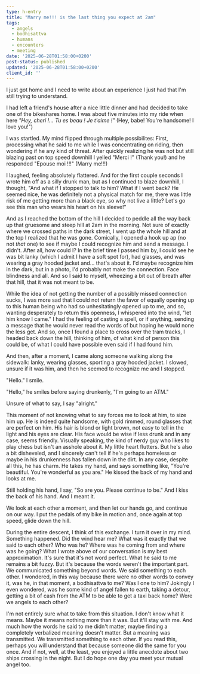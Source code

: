 ```yaml
---
type: h-entry
title: "Marry me!!! is the last thing you expect at 2am"
tags:
  - angels
  - bodhisattva 
  - humans
  - encounters
  - meeting
date: '2025-06-28T01:58:00+0200'
post-status: published
updated: '2025-06-28T01:58:00+0200'
client_id: ''
---
```

I just got home and I need to write about an experience I just had that I'm still trying to understand.

I had left a friend's house after a nice little dinner and had decided to take one of the bikeshares home. I was about five minutes into my ride when here *"Hey, cheri !... Tu es beau ! Je t'aime !"* (Hey, babe! You're handsome! I love you!")

I was startled. My mind flipped through multiple possibilites: First, processing what he said to me while I was concentrating on riding, then wondering if he any kind of threat. After quickly realizing he was not but still blazing past on top speed downhill I yelled "Merci !" (Thank you!) and he responded "Epouse moi !!!" (Marry me!!!)

I laughed, feeling absolutely flattered. And for the first couple seconds I wrote him off as a silly drunk man, but as I continued to blaze downhill, I thought, "And what if I stopped to talk to him? What if I went back? He seemed nice, he was definitely not a physical match for me, there was little risk of me getting more than a black eye, so why not live a little? Let's go see this man who wears his heart on his sleeve!"

And as I reached the bottom of the hill I decided to peddle all the way back up that gruesome and steep hill at 2am in the morning. Not sure of exactly where we crossed paths in the dark street, I went up the whole hill and at the top I realized that he was gone. Comically, I opened a hook up ap (no not *that* one) to see if maybe I could recognize him and send a message. I didn't. After all, how could I? In the brief time I passed him by, I could see he was bit lanky (which I admit I have a soft spot for), had glasses, and was wearing a gray hooded jacket and... that's about it. I'd maybe recognize him in the dark, but in a photo, I'd probably not make the connection. Face blindness and all. And so I said to myself, wheezing a bit out of breath after that hill, that it was not meant to be.

While the idea of not getting the number of a possibly missed connection sucks, I was more sad that I could not return the favor of equally opening up to this human being who had so unhesitatingly opened up to me, and so, wanting desperately to return this openness, I whispered into the wind, "let him know I came." I had the feeling of casting a spell, or if anything, sending a message that he would never read the words of but hoping he would none the less get. And so, once I found a place to cross over the tram tracks, I headed back down the hill, thinking of him, of what kind of person this could be, of what I could have possible even said if I had found him.

And then, after a moment, I came along someone walking along the sidewalk: lanky, wearing glasses, sporting a gray hooded jacket. I slowed, unsure if it was him, and then he seemed to recognize me and I stopped. 

"Hello." I smile.

"Hello," he smiles before saying drunkenly, "I'm going to an ATM."

Unsure of what to say, I say "alright." 

This moment of not knowing what to say forces me to look at him, to size him up. He is indeed quite handsome, with gold rimmed, round glasses that are perfect on him. His hair is blond or light brown, not easy to tell in the light and his eyes are clear. His face would be wise if less drunk and in any case, seems friendly. Visually speaking, the kind of nerdy guy who likes to play chess but isn't an asshole about it. My little heart flutters. But he's also a bit disheveled, and I sincerely can't tell if he's perhaps homeless or maybe in his drunkenness has fallen down in the dirt. In any case, despite all this, he has charm. He takes my hand, and says something like, "You're beautiful. You're wonderful as you are." He kissed the back of my hand and looks at me.

Still holding his hand, I say, "So are you. Please continue to be." And I kiss the back of his hand. And I meant it.

We look at each other a moment, and then let our hands go, and continue on our way. I put the pedals of my bike in motion and, once again at top speed, glide down the hill.

During the entire descent, I think of this exchange. I turn it over in my mind. Something happened. Did the wind hear me? What was it exactly that we said to each other? Who was he? Where was he coming from and where was he going? What I wrote above of our conversation is my best approximation. It's sure that it's not word perfect. What he said to me remains a bit fuzzy. But it's because the words weren't the important part. We communicated something beyond words. We said something to each other. I wondered, in this way because there were no other words to convey it, was he, in that moment, a bodhisattva to me? Was I one to him? Jokingly I even wondered, was he some kind of angel fallen to earth, taking a detour, getting a bit of cash from the ATM to be able to get a taxi back home? Were we angels to each other?

I'm not entirely sure what to take from this situation. I don't know what it means. Maybe it means nothing more than it was. But it'll stay with me. And much how the words he said to me didn't matter, maybe finding a completely verbalized meaning doesn't matter. But a meaning was transmitted. We transmitted something to each other. If you read this, perhaps you will understand that because someone did the same for you once. And if not, well, at the least, you enjoyed a little anecdote about two ships crossing in the night. But I do hope one day you meet your mutual angel too.